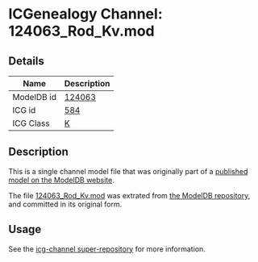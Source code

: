 # ICGenealogy Channel: 124063\_Rod\_Kv.mod

## Details

Name | Description
---- | -----------
ModelDB id | [124063](http://senselab.med.yale.edu/ModelDB/ShowModel.cshtml?model=124063)
ICG id | [584](http://icg.neurotheory.ox.ac.uk/channels/1/584)
ICG Class | [K](http://icg.neurotheory.ox.ac.uk/channels/1)

## Description

This is a single channel model file that was originally part of a [published model on the ModelDB website](http://senselab.med.yale.edu/mModelDB/ShowModel.cshtml?model=124063).

The file [124063\_Rod\_Kv.mod](124063_Rod_Kv.mod) was extrated from [the ModelDB repository](http://senselab.med.yale.edu/ModelDB/ShowModel.cshtml?model=124063), and committed in its original form.

## Usage

See the [icg-channel super-repository](https://github.com/icgenealogy/icg-channels) for more information.